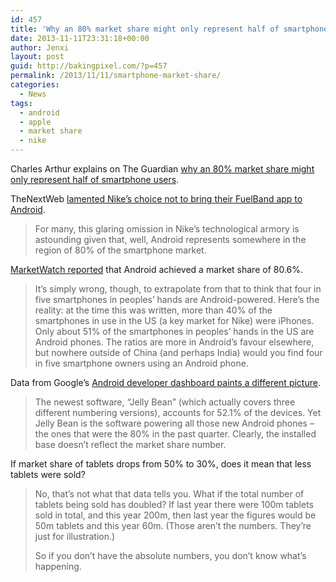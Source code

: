 ```yaml
---
id: 457
title: 'Why an 80% market share might only represent half of smartphone users'
date: 2013-11-11T23:31:18+00:00
author: Jenxi
layout: post
guid: http://bakingpixel.com/?p=457
permalink: /2013/11/11/smartphone-market-share/
categories:
  - News
tags:
  - android
  - apple
  - market share
  - nike
---
```

Charles Arthur explains on The Guardian [why an 80% market share might only represent half of smartphone users](http://www.theguardian.com/technology/2013/nov/07/android-market-share-smartphone-users-google-apple).

TheNextWeb [lamented Nike’s choice not to bring their FuelBand app to Android](http://thenextweb.com/insider/2013/10/30/nike-fuelband-isnt-android-quality-first-scale-second/).

> For many, this glaring omission in Nike’s technological armory is astounding given that, well, Android represents somewhere in the region of 80% of the smartphone market. 

[MarketWatch reported](http://www.marketwatch.com/story/ios-smartphone-market-share-stagnant-at-14-while-windows-phone-climbs-165-year-on-year-to-4-of-3q-world-market-according-to-abi-research-2013-10-29?reflink=MW_news_stmp) that Android achieved a market share of 80.6%.

> It’s simply wrong, though, to extrapolate from that to think that four in five smartphones in peoples’ hands are Android-powered. Here&#8217;s the reality: at the time this was written, more than 40% of the smartphones in use in the US (a key market for Nike) were iPhones. Only about 51% of the smartphones in peoples’ hands in the US are Android phones. The ratios are more in Android&#8217;s favour elsewhere, but nowhere outside of China (and perhaps India) would you find four in five smartphone owners using an Android phone. 

Data from Google’s [Android developer dashboard paints a different picture](http://developer.android.com/about/dashboards/index.html).

> The newest software, “Jelly Bean” (which actually covers three different numbering versions), accounts for 52.1% of the devices. Yet Jelly Bean is the software powering all those new Android phones – the ones that were the 80% in the past quarter. Clearly, the installed base doesn&#8217;t reflect the market share number. 

If market share of tablets drops from 50% to 30%, does it mean that less tablets were sold?

> No, that’s not what that data tells you. What if the total number of tablets being sold has doubled? If last year there were 100m tablets sold in total, and this year 200m, then last year the figures would be 50m tablets and this year 60m. (Those aren’t the numbers. They&#8217;re just for illustration.)
> 
> So if you don&#8217;t have the absolute numbers, you don&#8217;t know what&#8217;s happening.